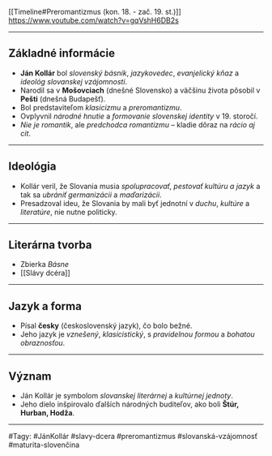 [[Timeline#Preromantizmus (kon. 18. - zač. 19. st.)]]
https://www.youtube.com/watch?v=gqVshH6DB2s

---

## Základné informácie
- **Ján Kollár** bol *slovenský básnik*, *jazykovedec*, *evanjelický kňaz* a *ideológ slovanskej vzájomnosti*.
- Narodil sa v **Mošovciach** (dnešné Slovensko) a väčšinu života pôsobil v **Pešti** (dnešná Budapešť).
- Bol predstaviteľom *klasicizmu* a *preromantizmu*.
- Ovplyvnil *národné hnutie* a *formovanie slovenskej identity* v 19. storočí.
- *Nie je romantik*, ale *predchodca romantizmu* – kladie dôraz na *rácio aj cit*.

---

## Ideológia
- Kollár veril, že Slovania musia *spolupracovať*, *pestovať kultúru a jazyk* a tak sa *ubrániť germanizácii* a *maďarizácii*.
- Presadzoval ideu, že Slovania by mali byť jednotní v *duchu*, *kultúre* a *literatúre*, nie nutne politicky.

---

## Literárna tvorba

- Zbierka *Básne*
- [[Slávy dcéra]]

---

## Jazyk a forma
- Písal **česky** (československý jazyk), čo bolo bežné.
- Jeho jazyk je *vznešený*, *klasicistický*, s *pravidelnou formou* a *bohatou obraznosťou*.

---

## Význam
- Ján Kollár je symbolom *slovanskej literárnej* a *kultúrnej jednoty*.
- Jeho dielo inšpirovalo ďalších národných buditeľov, ako boli **Štúr, Hurban, Hodža**.

---

#Tagy: #JánKollár #slavy-dcera #preromantizmus #slovanská-vzájomnosť #maturita-slovenčina
